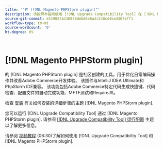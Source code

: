```yaml
---
title: '"在 [!DNL Magento PHPStorm plugin]"'
description: 请按照本指南使用 [!DNL Upgrade Compatibility Tool] 在 [!DNL Magento PHPStorm plugin].
source-git-commit: e539824b336978debd6e6adc538cd8bad367eff1
workflow-type: tm+mt
source-wordcount: '0'
ht-degree: 0%

---
```



# [!DNL Magento PHPStorm plugin]

的 [!DNL Magento PHPStorm plugin] 是社区创建的工具，用于优化日常编码操作并改善Adobe Commerce开发体验。 该插件与IntelliJ IDEA Ultimate和PhpStorm IDE兼容。 该功能包括Adobe Commerce特定代码生成快捷键、代码检查、配置文件的自动完成功能、MFTF测试和RequireJS。

检查 [安装](https://devdocs.magento.com/guides/v2.4/ext-best-practices/phpstorm/installation.html) 有关如何安装的详细步骤的主题 [!DNL Magento PHPStorm plugin].

您可以运行 [!DNL Upgrade Compatibility Tool] 通过 [!DNL Magento PHPStorm plugin]. 请参阅 [[!DNL Upgrade Compatibility Tool] 运行配置](https://devdocs.magento.com/guides/v2.3/ext-best-practices/phpstorm/uct-run-configuration.html) 主题以了解更多信息。

请参阅 [视频教程](https://experienceleague.adobe.com/docs/commerce-learn/tutorials/upgrade/uct-phpstorm.html?lang=en) (06:30)了解如何使用 [!DNL Upgrade Compatibility Tool] 和 [!DNL Magento PHPStorm plugin].

